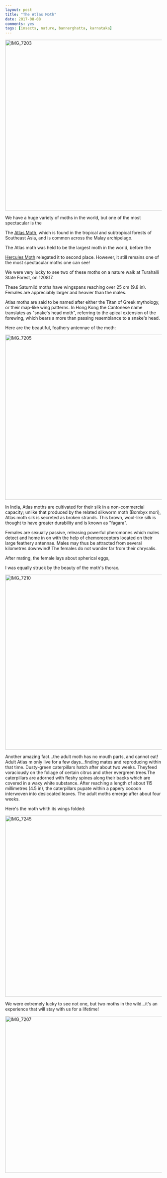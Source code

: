 ```yaml
---
layout: post
title: "The Atlas Moth"
date: 2017-08-08
comments: yes
tags: [insects, nature, bannerghatta, karnataka]
---
```


<a data-flickr-embed="true"  href="https://www.flickr.com/photos/86494503@N00/36370992912/in/album-72157684936846094/" title="IMG_7203"><img src="https://farm5.staticflickr.com/4343/36370992912_6499523cd4_c.jpg" width="800" height="548" alt="IMG_7203"></a>
 
 We have a huge variety of moths in the world, but one of the most spectacular is the
  
 The [Atlas Moth](https://en.wikipedia.org/wiki/Attacus_atlas), which is found in the tropical and subtropical forests of Southeast Asia, and is common across the Malay archipelago.
 
 The Atlas moth was held to be the largest moth in the world, before the 
 
 [Hercules Moth](https://en.wikipedia.org/wiki/Coscinocera_hercules) relegated it to second place. However, it still remains one of the most spectacular moths one can see!
 
 We were very lucky to see two of these moths on a nature walk at Turahalli State Forest, on 120817.
 
 These Saturniid moths have wingspans  reaching over 25 cm (9.8 in). Females are appreciably larger and heavier than the males.
 
 Atlas moths are said to be named after either the Titan of Greek mythology, or their map-like wing patterns. In Hong Kong the Cantonese name translates as "snake's head moth", referring to the apical extension of the forewing, which bears a more than passing resemblance to a snake's head.
 
Here are the beautiful, feathery antennae of the moth:

<a data-flickr-embed="true"  href="https://www.flickr.com/photos/86494503@N00/36370995492/in/album-72157684936846094/" title="IMG_7205"><img src="https://farm5.staticflickr.com/4366/36370995492_0d9d188a70_c.jpg" width="800" height="530" alt="IMG_7205"></a>

In India, Atlas moths are cultivated for their silk in a non-commercial capacity; unlike that produced by the related silkworm moth (Bombyx mori), Atlas moth silk is secreted as broken strands. This brown, wool-like silk is thought to have greater durability and is known as "fagara".

Females are sexually passive, releasing powerful pheromones which males detect and home in on with the help of chemoreceptors located on their large feathery antennae. Males may thus be attracted from several kilometres downwind! The females do not wander far from their chrysalis.

After mating, the female lays about spherical eggs,

I was equally struck by the beauty of the moth's thorax.

<a data-flickr-embed="true"  href="https://www.flickr.com/photos/86494503@N00/36142842580/in/album-72157684936846094/" title="IMG_7210"><img src="https://farm5.staticflickr.com/4334/36142842580_a21d326234_c.jpg" width="800" height="561" alt="IMG_7210"></a>

Another amazing fact...the adult moth has no mouth parts, and cannot eat! Adult Atlas m only live for a few days...finding mates and reproducing within that time. Dusty-green caterpillars hatch after about two weeks. Theyfeed voraciously on the foliage of certain citrus and other evergreen trees.The caterpillars are adorned with fleshy spines along their backs which are covered in a waxy white substance. After reaching a length of about 115 millimetres (4.5 in), the caterpillars pupate within a papery cocoon interwoven into desiccated leaves. The adult moths emerge after about four weeks.
  
 Here's the moth whith its wings folded:
 
 <a data-flickr-embed="true"  href="https://www.flickr.com/photos/86494503@N00/36404441711/in/dateposted-friend/" title="IMG_7245"><img src="https://farm5.staticflickr.com/4402/36404441711_1ecaef03c7_c.jpg" width="800" height="581" alt="IMG_7245"></a>
 
 We were extremely lucky to see not one, but two moths in the wild...it's an experience that will stay with us for a lifetime!
 
 <a data-flickr-embed="true"  href="https://www.flickr.com/photos/86494503@N00/36370998552/in/album-72157684936846094/" title="IMG_7207"><img src="https://farm5.staticflickr.com/4386/36370998552_3c990784f3_c.jpg" width="800" height="503" alt="IMG_7207"></a>
 
